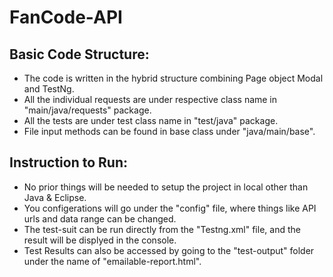 # FanCode-API

## Basic Code Structure:

- The code is written in the hybrid structure combining Page object Modal and TestNg.
- All the individual requests are under respective class name in "main/java/requests" package.
- All the tests are under test class name in "test/java" package.
- File input methods can be found in base class under "java/main/base".

## Instruction to Run:

- No prior things will be needed to setup the project in local other than Java & Eclipse.
- You configerations will go under the "config" file, where things like API urls and data range can be changed.
- The test-suit can be run directly from the "Testng.xml" file, and the result will be displyed in the console.
- Test Results can also be accessed by going to the "test-output" folder under the name of "emailable-report.html".
